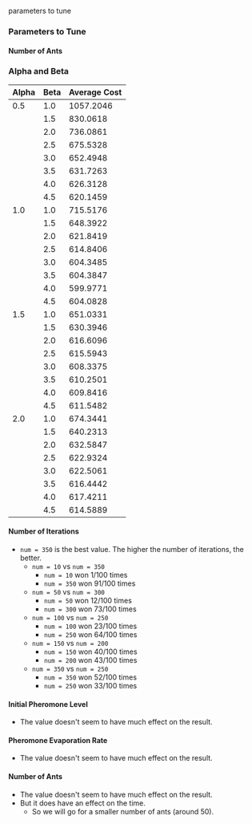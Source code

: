 parameters to tune
### Parameters to Tune

#### Number of Ants

### Alpha and Beta

| Alpha | Beta | Average Cost |
|-------|------|--------------|
| 0.5   | 1.0  | 1057.2046    |
|    | 1.5  | 830.0618     |
|    | 2.0  | 736.0861     |
|    | 2.5  | 675.5328     |
|    | 3.0  | 652.4948     |
|    | 3.5  | 631.7263     |
|    | 4.0  | 626.3128     |
|    | 4.5  | 620.1459     |
| 1.0   | 1.0  | 715.5176     |
|    | 1.5  | 648.3922     |
|    | 2.0  | 621.8419     |
|    | 2.5  | 614.8406     |
|    | 3.0  | 604.3485     |
|    | 3.5  | 604.3847     |
|    | 4.0  | 599.9771     |
|    | 4.5  | 604.0828     |
| 1.5   | 1.0  | 651.0331     |
|    | 1.5  | 630.3946     |
|    | 2.0  | 616.6096     |
|    | 2.5  | 615.5943     |
|    | 3.0  | 608.3375     |
|    | 3.5  | 610.2501     |
|    | 4.0  | 609.8416     |
|    | 4.5  | 611.5482     |
| 2.0   | 1.0  | 674.3441     |
|    | 1.5  | 640.2313     |
|    | 2.0  | 632.5847     |
|    | 2.5  | 622.9324     |
|    | 3.0  | 622.5061     |
|    | 3.5  | 616.4442     |
|    | 4.0  | 617.4211     |
|    | 4.5  | 614.5889     |

#### Number of Iterations

- `num = 350` is the best value. The higher the number of iterations, the better.
    - `num = 10` vs `num = 350`
        - `num = 10` won 1/100 times
        - `num = 350` won 91/100 times
    - `num = 50` vs `num = 300`
        - `num = 50` won 12/100 times
        - `num = 300` won 73/100 times
    - `num = 100` vs `num = 250`
        - `num = 100` won 23/100 times
        - `num = 250` won 64/100 times
    - `num = 150` vs `num = 200`
        - `num = 150` won 40/100 times
        - `num = 200` won 43/100 times
    - `num = 350` vs `num = 250`
        - `num = 350` won 52/100 times
        - `num = 250` won 33/100 times

#### Initial Pheromone Level

- The value doesn't seem to have much effect on the result.

#### Pheromone Evaporation Rate

- The value doesn't seem to have much effect on the result.

#### Number of Ants

- The value doesn't seem to have much effect on the result.
- But it does have an effect on the time.
    - So we will go for a smaller number of ants (around 50).